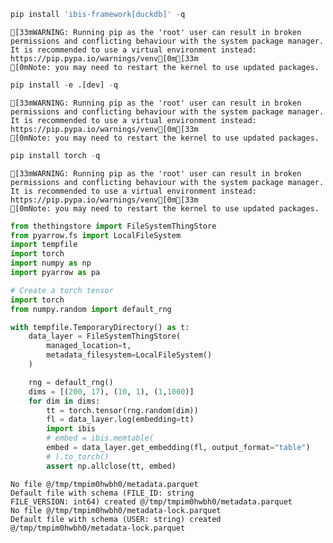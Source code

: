 ```python
pip install 'ibis-framework[duckdb]' -q
```

    [33mWARNING: Running pip as the 'root' user can result in broken permissions and conflicting behaviour with the system package manager. It is recommended to use a virtual environment instead: https://pip.pypa.io/warnings/venv[0m[33m
    [0mNote: you may need to restart the kernel to use updated packages.



```python
pip install -e .[dev] -q
```

    [33mWARNING: Running pip as the 'root' user can result in broken permissions and conflicting behaviour with the system package manager. It is recommended to use a virtual environment instead: https://pip.pypa.io/warnings/venv[0m[33m
    [0mNote: you may need to restart the kernel to use updated packages.



```python
pip install torch -q
```

    [33mWARNING: Running pip as the 'root' user can result in broken permissions and conflicting behaviour with the system package manager. It is recommended to use a virtual environment instead: https://pip.pypa.io/warnings/venv[0m[33m
    [0mNote: you may need to restart the kernel to use updated packages.



```python
from thethingstore import FileSystemThingStore
from pyarrow.fs import LocalFileSystem
import tempfile
import torch
import numpy as np
import pyarrow as pa

# Create a torch tensor
import torch
from numpy.random import default_rng

with tempfile.TemporaryDirectory() as t:
    data_layer = FileSystemThingStore(
        managed_location=t,
        metadata_filesystem=LocalFileSystem()
    )

    rng = default_rng()
    dims = [(200, 17), (10, 1), (1,1000)]
    for dim in dims:
        tt = torch.tensor(rng.random(dim))
        fl = data_layer.log(embedding=tt)
        import ibis
        # embed = ibis.memtable(
        embed = data_layer.get_embedding(fl, output_format="table")
        # ).to_torch()
        assert np.allclose(tt, embed)
```

    No file @/tmp/tmpim0hwbh0/metadata.parquet
    Default file with schema (FILE_ID: string
    FILE_VERSION: int64) created @/tmp/tmpim0hwbh0/metadata.parquet
    No file @/tmp/tmpim0hwbh0/metadata-lock.parquet
    Default file with schema (USER: string) created @/tmp/tmpim0hwbh0/metadata-lock.parquet

